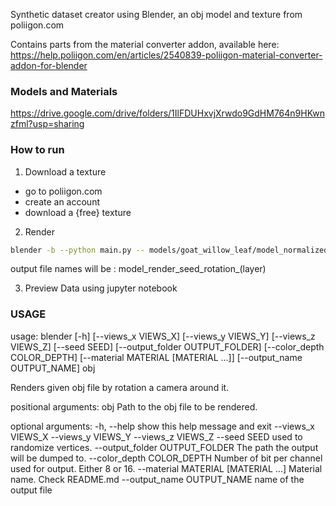 Synthetic dataset creator using Blender, an obj model and texture from poliigon.com

Contains parts from the material converter addon, available here:
https://help.poliigon.com/en/articles/2540839-poliigon-material-converter-addon-for-blender

### Models and Materials
https://drive.google.com/drive/folders/1IlFDUHxvjXrwdo9GdHM764n9HKwnzfml?usp=sharing

### How to run

1. Download a texture
- go to poliigon.com
- create an account
- download a {free} texture

2. Render

```sh
blender -b --python main.py -- models/goat_willow_leaf/model_normalized.obj --views_x=3 --views_y=3 --views_z=3 --material materials/Leaf_4K --output_folder output --seed 1
```

output file names will be : model_render_seed_rotation_(layer)

3. Preview Data using jupyter notebook

### USAGE

usage: blender [-h] [--views_x VIEWS_X] [--views_y VIEWS_Y]
               [--views_z VIEWS_Z] [--seed SEED]
               [--output_folder OUTPUT_FOLDER] [--color_depth COLOR_DEPTH]
               [--material MATERIAL [MATERIAL ...]]
               [--output_name OUTPUT_NAME]
               obj

Renders given obj file by rotation a camera around it.

positional arguments:
  obj                   Path to the obj file to be rendered.

optional arguments:
  -h, --help            show this help message and exit
  --views_x VIEWS_X
  --views_y VIEWS_Y
  --views_z VIEWS_Z
  --seed SEED           used to randomize vertices.
  --output_folder OUTPUT_FOLDER
                        The path the output will be dumped to.
  --color_depth COLOR_DEPTH
                        Number of bit per channel used for output. Either 8 or
                        16.
  --material MATERIAL [MATERIAL ...]
                        Material name. Check README.md
  --output_name OUTPUT_NAME
                        name of the output file

